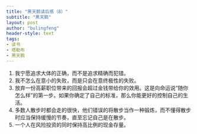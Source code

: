 ```yaml
---
title: "黑天鹅读后感（8）"
subtitle: "黑天鹅"
layout: post
author: "bulingfeng"
header-style: text
tags:
- 读书
- 塔勒布
- 黑天鹅
---
```


1. 我宁愿追求大体的正确，而不是追求精确而犯错。
2. 我不怎么在意小的失败，而是只会在意终极性的失败。
3. 放弃一份高薪职位带来的回报会超过金钱带给你的效用。这是向命运说“随你怎么样”的第一步。如果你确定了自己的标准，那么你能更好的控制自己的生活。
4. 多数人散步时都会走的很快，他们错误的将散步当作一种锻炼，而不懂得散步时应当保持缓慢的节奏，直至忘记自己是在散步。
5. 一个人在风险投资的同时保持高比例的现金存量。